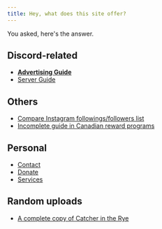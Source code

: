 ```yaml
---
title: Hey, what does this site offer?
---
```


You asked, here's the answer.

## Discord-related
* **[Advertising Guide](./advertising)**
* [Server Guide](./discord-server-guide)

## Others
* [Compare Instagram followings/followers list](./instagram-compare)
* [Incomplete guide in Canadian reward programs](./canadareward)

## Personal
* [Contact](./contact)
* [Donate](./donate)
* [Services](./services)

## Random uploads
* [A complete copy of Catcher in the Rye](https://jane-gallagher.will-never-love.me/uj5v4n.pdf)
